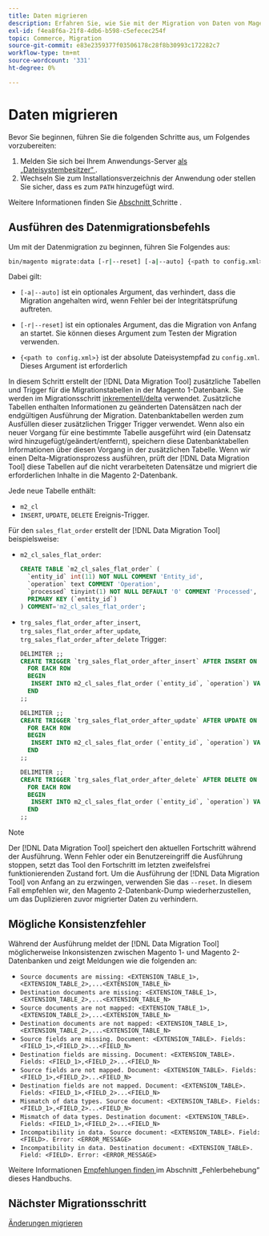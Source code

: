```yaml
---
title: Daten migrieren
description: Erfahren Sie, wie Sie mit der Migration von Daten von Magento 1 auf Magento 2 mit dem  [!DNL Data Migration Tool] beginnen.
exl-id: f4ea8f6a-21f8-4db6-b598-c5efecec254f
topic: Commerce, Migration
source-git-commit: e83e2359377f03506178c28f8b30993c172282c7
workflow-type: tm+mt
source-wordcount: '331'
ht-degree: 0%

---
```


# Daten migrieren

Bevor Sie beginnen, führen Sie die folgenden Schritte aus, um Folgendes vorzubereiten:

1. Melden Sie sich bei Ihrem Anwendungs-Server [als „Dateisystembesitzer“ ](../../../installation/prerequisites/file-system/overview.md).
1. Wechseln Sie zum Installationsverzeichnis der Anwendung oder stellen Sie sicher, dass es zum `PATH` hinzugefügt wird.

Weitere Informationen finden Sie [ Abschnitt ](overview.md#first-steps) Schritte .

## Ausführen des Datenmigrationsbefehls

Um mit der Datenmigration zu beginnen, führen Sie Folgendes aus:

```bash
bin/magento migrate:data [-r|--reset] [-a|--auto] {<path to config.xml>}
```

Dabei gilt:

* `[-a|--auto]` ist ein optionales Argument, das verhindert, dass die Migration angehalten wird, wenn Fehler bei der Integritätsprüfung auftreten.

* `[-r|--reset]` ist ein optionales Argument, das die Migration von Anfang an startet. Sie können dieses Argument zum Testen der Migration verwenden.

* `{<path to config.xml>}` ist der absolute Dateisystempfad zu `config.xml`. Dieses Argument ist erforderlich

In diesem Schritt erstellt der [!DNL Data Migration Tool] zusätzliche Tabellen und Trigger für die Migrationstabellen in der Magento 1-Datenbank. Sie werden im Migrationsschritt [inkrementell/delta](delta.md) verwendet. Zusätzliche Tabellen enthalten Informationen zu geänderten Datensätzen nach der endgültigen Ausführung der Migration. Datenbanktabellen werden zum Ausfüllen dieser zusätzlichen Trigger Trigger verwendet. Wenn also ein neuer Vorgang für eine bestimmte Tabelle ausgeführt wird (ein Datensatz wird hinzugefügt/geändert/entfernt), speichern diese Datenbanktabellen Informationen über diesen Vorgang in der zusätzlichen Tabelle. Wenn wir einen Delta-Migrationsprozess ausführen, prüft der [!DNL Data Migration Tool] diese Tabellen auf die nicht verarbeiteten Datensätze und migriert die erforderlichen Inhalte in die Magento 2-Datenbank.

Jede neue Tabelle enthält:

* `m2_cl`
* `INSERT`, `UPDATE`, `DELETE` Ereignis-Trigger.

Für den `sales_flat_order` erstellt der [!DNL Data Migration Tool] beispielsweise:

* `m2_cl_sales_flat_order`:

  ```sql
  CREATE TABLE `m2_cl_sales_flat_order` (
    `entity_id` int(11) NOT NULL COMMENT 'Entity_id',
    `operation` text COMMENT 'Operation',
    `processed` tinyint(1) NOT NULL DEFAULT '0' COMMENT 'Processed',
    PRIMARY KEY (`entity_id`)
  ) COMMENT='m2_cl_sales_flat_order';
  ```

* `trg_sales_flat_order_after_insert`, `trg_sales_flat_order_after_update`, `trg_sales_flat_order_after_delete` Trigger:

  ```sql
  DELIMITER ;;
  CREATE TRIGGER `trg_sales_flat_order_after_insert` AFTER INSERT ON `sales_flat_order`
    FOR EACH ROW
    BEGIN
     INSERT INTO m2_cl_sales_flat_order (`entity_id`, `operation`) VALUES (NEW.entity_id, 'INSERT')ON DUPLICATE KEY UPDATE operation = 'INSERT';
    END
  ;;
  
  DELIMITER ;;
  CREATE TRIGGER `trg_sales_flat_order_after_update` AFTER UPDATE ON `sales_flat_order`
    FOR EACH ROW
    BEGIN
     INSERT INTO m2_cl_sales_flat_order (`entity_id`, `operation`) VALUES (NEW.entity_id, 'UPDATE') ON DUPLICATE KEY UPDATE operation = 'UPDATE';
    END
  ;;
  
  DELIMITER ;;
  CREATE TRIGGER `trg_sales_flat_order_after_delete` AFTER DELETE ON `sales_flat_order`
    FOR EACH ROW
    BEGIN
     INSERT INTO m2_cl_sales_flat_order (`entity_id`, `operation`) VALUES (OLD.entity_id, 'DELETE')ON DUPLICATE KEY UPDATE operation = 'DELETE';
    END
  ;;
  ```

>[!NOTE]
>
>Der [!DNL Data Migration Tool] speichert den aktuellen Fortschritt während der Ausführung. Wenn Fehler oder ein Benutzereingriff die Ausführung stoppen, setzt das Tool den Fortschritt im letzten zweifelsfrei funktionierenden Zustand fort. Um die Ausführung der [!DNL Data Migration Tool] von Anfang an zu erzwingen, verwenden Sie das `--reset`. In diesem Fall empfehlen wir, den Magento 2-Datenbank-Dump wiederherzustellen, um das Duplizieren zuvor migrierter Daten zu verhindern.


## Mögliche Konsistenzfehler

Während der Ausführung meldet der [!DNL Data Migration Tool] möglicherweise Inkonsistenzen zwischen Magento 1- und Magento 2-Datenbanken und zeigt Meldungen wie die folgenden an:

* `Source documents are missing: <EXTENSION_TABLE_1>,<EXTENSION_TABLE_2>,...<EXTENSION_TABLE_N>`
* `Destination documents are missing: <EXTENSION_TABLE_1>,<EXTENSION_TABLE_2>,...<EXTENSION_TABLE_N>`
* `Source documents are not mapped: <EXTENSION_TABLE_1>,<EXTENSION_TABLE_2>,...<EXTENSION_TABLE_N>`
* `Destination documents are not mapped: <EXTENSION_TABLE_1>,<EXTENSION_TABLE_2>,...<EXTENSION_TABLE_N>`
* `Source fields are missing. Document: <EXTENSION_TABLE>. Fields: <FIELD_1>,<FIELD_2>...<FIELD_N>`
* `Destination fields are missing. Document: <EXTENSION_TABLE>. Fields: <FIELD_1>,<FIELD_2>...<FIELD_N>`
* `Source fields are not mapped. Document: <EXTENSION_TABLE>. Fields: <FIELD_1>,<FIELD_2>...<FIELD_N>`
* `Destination fields are not mapped. Document: <EXTENSION_TABLE>. Fields: <FIELD_1>,<FIELD_2>...<FIELD_N>`
* `Mismatch of data types. Source document: <EXTENSION_TABLE>. Fields: <FIELD_1>,<FIELD_2>...<FIELD_N>`
* `Mismatch of data types. Destination document: <EXTENSION_TABLE>. Fields: <FIELD_1>,<FIELD_2>...<FIELD_N>`
* `Incompatibility in data. Source document: <EXTENSION_TABLE>. Field: <FIELD>. Error: <ERROR_MESSAGE>`
* `Incompatibility in data. Destination document: <EXTENSION_TABLE>. Field: <FIELD>. Error: <ERROR_MESSAGE>`

Weitere Informationen [ Empfehlungen finden ](https://support.magento.com/hc/en-us/articles/360033020451) im Abschnitt „Fehlerbehebung“ dieses Handbuchs.

## Nächster Migrationsschritt

[Änderungen migrieren](delta.md)
